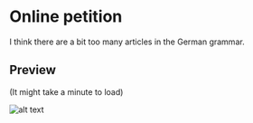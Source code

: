 # Online petition
I think there are a bit too many articles in the German grammar.

## Preview
(It might take a minute to load)

![alt text](https://pli.io/dAWwn.md.gif)
